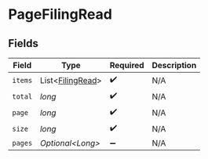 # PageFilingRead


## Fields

| Field                                                      | Type                                                       | Required                                                   | Description                                                |
| ---------------------------------------------------------- | ---------------------------------------------------------- | ---------------------------------------------------------- | ---------------------------------------------------------- |
| `items`                                                    | List\<[FilingRead](../../models/components/FilingRead.md)> | :heavy_check_mark:                                         | N/A                                                        |
| `total`                                                    | *long*                                                     | :heavy_check_mark:                                         | N/A                                                        |
| `page`                                                     | *long*                                                     | :heavy_check_mark:                                         | N/A                                                        |
| `size`                                                     | *long*                                                     | :heavy_check_mark:                                         | N/A                                                        |
| `pages`                                                    | *Optional\<Long>*                                          | :heavy_minus_sign:                                         | N/A                                                        |